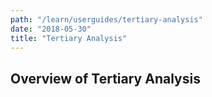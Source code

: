 ```yaml
---
path: "/learn/userguides/tertiary-analysis"
date: "2018-05-30"
title: "Tertiary Analysis"
---
```


## Overview of Tertiary Analysis
